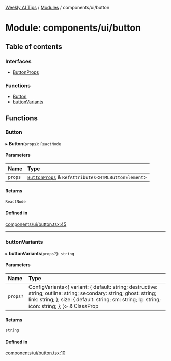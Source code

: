 [Weekly AI Tips](../README.md) / [Modules](../modules.md) / components/ui/button

# Module: components/ui/button

## Table of contents

### Interfaces

- [ButtonProps](../interfaces/components_ui_button.ButtonProps.md)

### Functions

- [Button](components_ui_button.md#button)
- [buttonVariants](components_ui_button.md#buttonvariants)

## Functions

### Button

▸ **Button**(`props`): `ReactNode`

#### Parameters

| Name | Type |
| :------ | :------ |
| `props` | [`ButtonProps`](../interfaces/components_ui_button.ButtonProps.md) & `RefAttributes`\<`HTMLButtonElement`\> |

#### Returns

`ReactNode`

#### Defined in

[components/ui/button.tsx:45](https://github.com/alexsoyes/weekly-ai-tips/blob/b3fea4afd71b68632685f2d382621a10bad6affa/components/ui/button.tsx#L45)

___

### buttonVariants

▸ **buttonVariants**(`props?`): `string`

#### Parameters

| Name | Type |
| :------ | :------ |
| `props?` | ConfigVariants\<\{ variant: \{ default: string; destructive: string; outline: string; secondary: string; ghost: string; link: string; }; size: \{ default: string; sm: string; lg: string; icon: string; }; }\> & ClassProp |

#### Returns

`string`

#### Defined in

[components/ui/button.tsx:10](https://github.com/alexsoyes/weekly-ai-tips/blob/b3fea4afd71b68632685f2d382621a10bad6affa/components/ui/button.tsx#L10)
